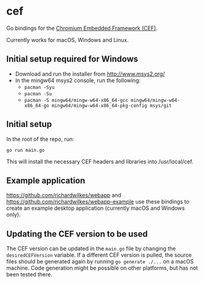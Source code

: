 # cef
Go bindings for the
[Chromium Embedded Framework (CEF)](https://bitbucket.org/chromiumembedded/cef).

Currently works for macOS, Windows and Linux.

## Initial setup required for Windows
- Download and run the installer from http://www.msys2.org/
- In the mingw64 msys2 console, run the following:
  - `pacman -Syu`
  - `pacman -Su`
  - `pacman -S mingw64/mingw-w64-x86_64-gcc mingw64/mingw-w64-x86_64-go mingw64/mingw-w64-x86_64-pkg-config msys/git`

## Initial setup
In the root of the repo, run:
```
go run main.go
```
This will install the necessary CEF headers and libraries into /usr/local/cef.

## Example application
https://github.com/richardwilkes/webapp and
https://github.com/richardwilkes/webapp-example use these bindings to create
an example desktop application (currently macOS and Windows only).

## Updating the CEF version to be used
The CEF version can be updated in the `main.go` file by changing the
`desiredCEFVersion` variable. If a different CEF version is pulled, the
source files should be generated again by running `go generate ./...` on a
macOS machine. Code generation might be possible on other platforms, but has
not been tested there.

